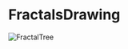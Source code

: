 # FractalsDrawing


![FractalTree](https://github.com/KineticZ/FractalsDrawing/blob/master/FractalTree.png)
